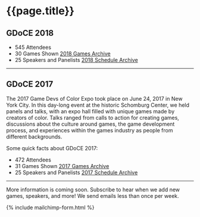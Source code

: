 # {{page.title}}

## GDoCE 2018
<!-- The 2017 Game Devs of Color Expo took place on July 14, 2018 in New York City. In this day-long event at the historic Schomburg Center, we held panels and talks, with an expo hall filled with unique games made by creators of color. Talks ranged from calls to action for creating games, discussions about the culture around games, the game development process, and experiences within the games industry as people from different backgrounds. -->

* 545 Attendees
* 30 Games Shown [2018 Games Archive](/archive/2018/games)
* 25 Speakers and Panelists [2018 Schedule Archive](/archive/2018/schedule)

----

## GDoCE 2017
The 2017 Game Devs of Color Expo took place on June 24, 2017 in New York City. In this day-long event at the historic Schomburg Center, we held panels and talks, with an expo hall filled with unique games made by creators of color. Talks ranged from calls to action for creating games, discussions about the culture around games, the game development process, and experiences within the games industry as people from different backgrounds. 

Some quick facts about GDoCE 2017:
* 472 Attendees
* 31 Games Shown [2017 Games Archive](/archive/2017/games)
* 25 Speakers and Panelists [2017 Schedule Archive](/archive/2017/schedule)

----

More information is coming soon. Subscribe to hear when we add new games, speakers, and more! We send emails less than once per week.

{% include mailchimp-form.html %}